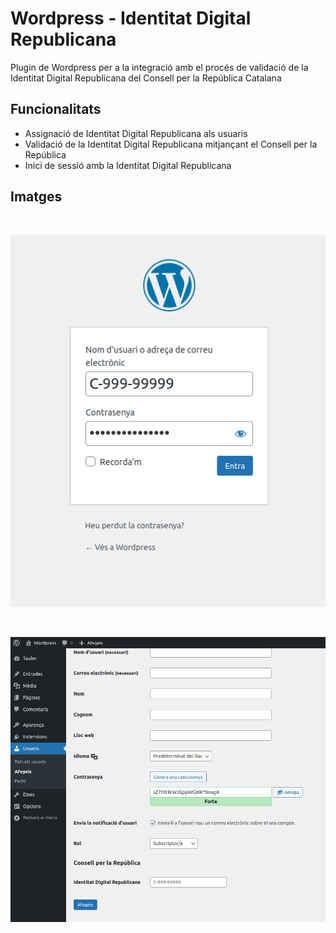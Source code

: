 # Wordpress - Identitat Digital Republicana

Plugin de Wordpress per a la integració amb el procés de validació de la Identitat Digital Republicana del Consell per la República Catalana

## Funcionalitats

- Assignació de Identitat Digital Republicana als usuaris
- Validació de la Identitat Digital Republicana mitjançant el Consell per la República
- Inici de sessió amb la Identitat Digital Republicana

## Imatges

<br>

<center>

![Inici de sessió](assets/screenshot-1.png)

<br>

![Configuració de l'ID Republicana](assets/screenshot-2.png)

</center>
